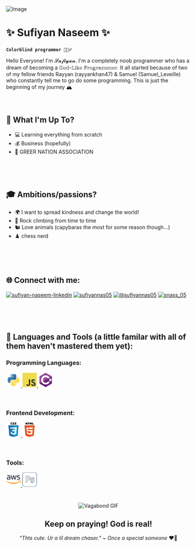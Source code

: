 ![Image](https://github.com/user-attachments/assets/716d7774-20c0-4261-80b4-4f171073380e)

# ✨ Sufiyan Naseem ✨

**`Colorblind programmer 🤷🏽‍♂️`**

  Hello Everyone! I'm 𝓢𝓾𝓯𝓲𝔂𝓪𝓷. I'm a completely noob programmer who has a dream of becoming a 𝔾𝕠𝕕-𝕃𝕚𝕜𝕖 ℙ𝕣𝕠𝕘𝕣𝕒𝕞𝕞𝕖𝕣. It all started because of two of my fellow friends Rayyan (rayyankhan47) & Samuel (Samuel_Leveille) who constantly tell me to go do some programming. This is just the beginning of my journey 🏔
<br>
<br>
<br>

## 🚀 What I'm Up To?
 
 - 💻 Learning everything from scratch
 - 💰 Business (hopefully)
 - 🏢 GREER NATION ASSOCIATION 
<br>
<br>
<br>

## 🎓 Ambitions/passions?

- 🌍 I want to spread kindness and change the world!
- 🧗 Rock climbing from time to time
- 🐿️ Love animals (capybaras the most for some reason though...)
- ♟️ chess nerd
<br>
<br>
<br>

## 🌐 Connect with me:

<a href="http://www.linkedin.com/in/sufiyan-naseem-880527323" target="_blank"> <img align="center" src="https://raw.githubusercontent.com/rahuldkjain/github-profile-readme-generator/master/src/images/icons/Social/linked-in-alt.svg" alt="sufiyan-naseem-linkedin" height="30" width="40" /></a>
<a href="https://dev.to/sufiyannas05" target="blank"><img align="center" src="https://raw.githubusercontent.com/rahuldkjain/github-profile-readme-generator/master/src/images/icons/Social/devto.svg" alt="sufiyannas05" height="30" width="40" /></a>
<a href="https://medium.com/@sufiyannas05" target="blank"><img align="center" src="https://raw.githubusercontent.com/rahuldkjain/github-profile-readme-generator/master/src/images/icons/Social/medium.svg" alt="@sufiyannas05" height="30" width="40" /></a>
<a href="https://instagram.com/snass_05" target="blank"><img align="center" src="https://raw.githubusercontent.com/rahuldkjain/github-profile-readme-generator/master/src/images/icons/Social/instagram.svg" alt="snass_05" height="30" width="40" /></a>

<br>
<br>
<br>

## 🧰 Languages and Tools (a little familar with all of them haven't mastered them yet):

<h3 align="left">Programming Languages:</h3>
<p align="left"> 
  <a href="https://www.python.org" target="_blank" rel="noreferrer"> <img src="https://raw.githubusercontent.com/devicons/devicon/master/icons/python/python-original.svg" alt="python" width="40" height="40"/> </a> 
    <a href="https://developer.mozilla.org/en-US/docs/Web/JavaScript" target="_blank" rel="noreferrer"> <img src="https://raw.githubusercontent.com/devicons/devicon/master/icons/javascript/javascript-original.svg" alt="javascript" width="40" height="40"/> </a>
    <a href="https://www.w3schools.com/cs/" target="_blank" rel="noreferrer"> <img src="https://raw.githubusercontent.com/devicons/devicon/master/icons/csharp/csharp-original.svg" alt="csharp" width="40" height="40"/> </a> 

<br>
<br>
<br>

<h3 align="left">Frontend Development:</h3>
   <a href="https://www.w3schools.com/css/" target="_blank" rel="noreferrer"> <img src="https://raw.githubusercontent.com/devicons/devicon/master/icons/css3/css3-original-wordmark.svg" alt="css3" width="40" height="40"/> </a> 
  <a href="https://www.w3.org/html/" target="_blank" rel="noreferrer"> <img src="https://raw.githubusercontent.com/devicons/devicon/master/icons/html5/html5-original-wordmark.svg" alt="html5" width="40" height="40"/> </a> 

<br>
<br>
<br>
    
<h3 align="left">Tools:</h3>
  <p><a href="https://aws.amazon.com" target="_blank" rel="noreferrer"> <img src="https://raw.githubusercontent.com/devicons/devicon/master/icons/amazonwebservices/amazonwebservices-original-wordmark.svg" alt="aws" width="40" height="40"/> </a>  
  <a href="https://www.photoshop.com/en" target="_blank" rel="noreferrer"> <img src="https://raw.githubusercontent.com/devicons/devicon/master/icons/photoshop/photoshop-line.svg" alt="photoshop" width="40" height="40"/> </a> </p>
  



#

<p align="center">
  <img src="https://media1.tenor.com/m/amcmum0mwucAAAAd/vagabond.gif" alt="Vagabond GIF" />
</p>


 <h2 align="center">Keep on praying! God is real!</h2>

<p align="center"><em>“Thts cute. Ur a lil dream chaser." ~ Once a special someone</em> ❤️🌅</p>


